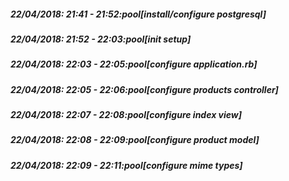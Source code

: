 
##### 22/04/2018: 21:41 - 21:52:pool[install/configure postgresql]

##### 22/04/2018: 21:52 - 22:03:pool[init setup]

##### 22/04/2018: 22:03 - 22:05:pool[configure application.rb]

##### 22/04/2018: 22:05 - 22:06:pool[configure products controller]

##### 22/04/2018: 22:07 - 22:08:pool[configure index view]

##### 22/04/2018: 22:08 - 22:09:pool[configure product model]

##### 22/04/2018: 22:09 - 22:11:pool[configure mime types]
